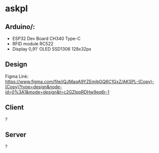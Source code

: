 # askpl
## Arduino/:
* ESP32 Dev Board CH340 Type-C
* RFID module RC522
* Display 0,91' OLED SSD1306 128x32px

## Design
Figma Link: https://www.figma.com/file/jQJMaqA9YZEmjbGQ6C1GxZ/AKSPL-(Copy)-(Copy)?type=design&node-id=0%3A1&mode=design&t=c2GZlppRDHw9eq6r-1
## Client
?
## Server
?
